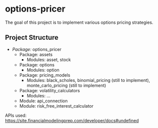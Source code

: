 # options-pricer
The goal of this project is to implement various options pricing strategies. 

## Project Structure
- _Package:_ options_pricer
  - Package: assets
      - Modules: asset, stock
  - Package: options
      - Modules: option
  - Package: pricing_models
      - Modules: black_scholes, binomial_pricing (still to implement), monte_carlo_pricing (still to implement)
  - Package: volatility_calculators
      - Modules: ...
  - Module: api_connection
  - Module: risk_free_interest_calculator
 
APIs used: 
https://site.financialmodelingprep.com/developer/docs#undefined

  
